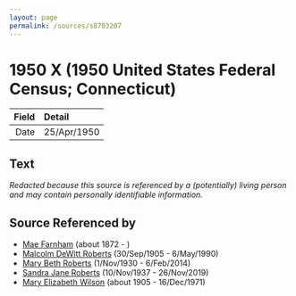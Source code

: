 ```yaml
---
layout: page
permalink: /sources/s8703207
---
```


# 1950 X (1950 United States Federal Census; Connecticut)

Field | Detail
---:|:---
Date | 25/Apr/1950

## Text

_Redacted because this source is referenced by a (potentially) living person and may contain personally identifiable information._

## Source Referenced by

* [Mae Farnham](../people/@53003230@-mae-farnham-b1872-d.md) (about 1872 - )
* [Malcolm DeWitt Roberts](../people/@21721539@-malcolm-dewitt-roberts-b1905-9-30-d1990-5-6.md) (30/Sep/1905 - 6/May/1990)
* [Mary Beth Roberts](../people/@44331192@-mary-beth-roberts-b1930-11-1-d2014-2-6.md) (1/Nov/1930 - 6/Feb/2014)
* [Sandra Jane Roberts](../people/@40000604@-sandra-jane-roberts-b1937-11-10-d2019-11-26.md) (10/Nov/1937 - 26/Nov/2019)
* [Mary Elizabeth Wilson](../people/@99819804@-mary-elizabeth-wilson-b1905-d1971-12-16.md) (about 1905 - 16/Dec/1971)
